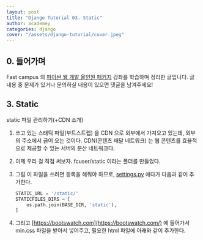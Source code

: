 ```yaml
---
layout: post
title: "Django Tutorial 03. Static"
author: academey
categories: django
cover: "/assets/django-tutorial/cover.jpeg"
---
```

## 0. 들어가며
Fast campus 의 [파이썬 웹 개발 올인원 패키지](https://www.fastcampus.co.kr/dev_online_pyweb/) 강좌를 학습하며 정리한 글입니다. 글 내용 중 문제가 있거나 문의하실 내용이 있으면 댓글을 남겨주세요!

## 3. Static

static 파일 관리하기(+CDN 소개)
1. 쓰고 있는 스태틱 파일(부트스트랩) 을 CDN 으로 외부에서 가져오고 있는데, 외부의 주소에서 긁어 오는 것이다. CDN(콘텐츠 배달 네트워크) 는 웹 콘텐츠를 효율적으로 제공할 수 있는 서버의 분산 네트워크다.
2. 이제 우리 걸 직접 써보자. fcuser/static 이라는 폴더를 만들었다.
3. 그럼 이 파일을 쓰려면 등록을 해줘야 하므로, [settings.py](http://settings.py) 에다가 다음과 같이 추가한다. 
    ```python
    STATIC_URL = '/static/'
    STATICFILES_DIRS = [
        os.path.join(BASE_DIR, 'static'),
    ]
    ```
    

4. 그리고 [https://bootswatch.com](https://bootswatch.com/) 에 들어가서 min.css 파일을 받아서 넣어주고, 필요한 html 파일에 아래와 같이 추가한다.

    <link rel="stylesheet" href="/static/bootstrap.min.css" />